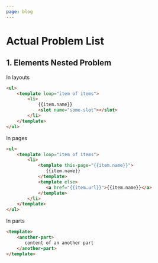 ```yaml
---
page: blog
---
```


# Actual Problem List

## 1. Elements Nested Problem

In layouts
```html
<ul>
    <template loop="item of items">
        <li>
            {{item.name}}
            <slot name="some-slot"></slot>
        </li>
    </template>
</ul>
```

In pages
```html
<ul>
    <template loop="item of items">
        <li>
            <template this-page="{{item.name}}">
               {{item.name}}
            </template>
            <template else>
               <a href="{{item.url}}">{{item.name}}</a>
            </template>
        </li>
    </template>
</ul>
```

In parts
```html
<template>
    <another-part>
       content of an another part
    </another-part>         
</template>
```